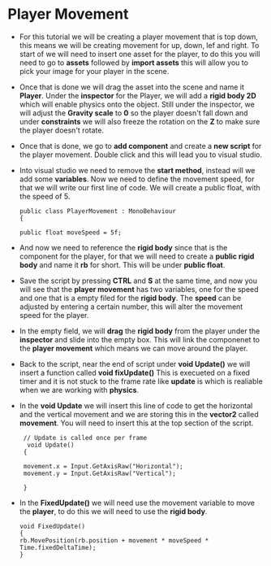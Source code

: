 # Player Movement


- For this tutorial we will be creating a player movement that is top down, this means we will be creating movement for up, down, lef and right. To start of we will need to insert one asset for the player, to do this you will need to go to **assets** followed by **import assets** this will allow you to pick your image for your player in the scene. 

- Once that is done we will drag the asset into the scene and name it **Player**. Under the **inspector** for the Player, we will add a **rigid body 2D** which will enable physics onto the object. Still under the inspector, we will adjust the **Gravity scale** to **0** so the player doesn't fall down and under **constraints** we will also freeze the rotation on the **Z** to make sure the player doesn't rotate. 

- Once that is done, we go to **add component** and create a **new script** for the player movement. Double click and this will lead you to visual studio. 

- Into visual studio we need to remove the **start method**, instead will we add some **variables**. Now we need to define the movement speed, for that we will write our first line of code. We will create a public float, with the speed of 5. 


      public class PlayerMovement : MonoBehaviour
      {

      public float moveSpeed = 5f;


- And now we need to reference the **rigid body** since that is the component for the player, for that we will need to create a **public rigid body** and name it **rb** for short. This will be under **public float**. 

- Save the script by pressing **CTRL** and **S** at the same time, and now you will see that the **player movement** has two variables, one for the speed and one that is a empty filed for the **rigid body**. The **speed** can be adjusted by entering a certain number, this will alter the movement speed for the player. 

- In the empty field, we will **drag** the **rigid body** from the player under the **inspector** and slide into the empty box. This will link the componenet to the **player movement** which means we can move around the player. 

- Back to the script, near the end of script under **void Update()** we will insert a function called **void fixUpdate()** This is execueted on a fixed timer and it is not stuck to the frame rate like **update** is which is realiable when we are working with **physics**. 

- In the **void Update** we will insert this line of code to get the horizontal and the vertical movement and we are storing this in the **vector2** called **movement**. You will need to insert this at the top section of the script. 


       // Update is called once per frame
        void Update() 
       {

       movement.x = Input.GetAxisRaw("Horizontal");
       movement.y = Input.GetAxisRaw("Vertical"); 

       }
       

- In the **FixedUpdate()** we will need use the movement variable to move the **player**, to do this we will need to use the **rigid body**. 
 
      void FixedUpdate()
      {
      rb.MovePosition(rb.position + movement * moveSpeed * Time.fixedDeltaTime);
      }




